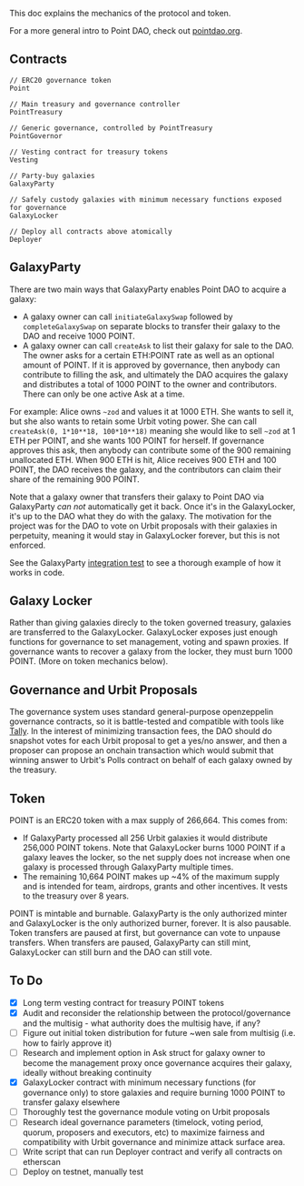 This doc explains the mechanics of the protocol and token. 

For a more general intro to Point DAO, check out [pointdao.org](https://pointdao.org).

## Contracts

```
// ERC20 governance token
Point

// Main treasury and governance controller
PointTreasury

// Generic governance, controlled by PointTreasury
PointGovernor

// Vesting contract for treasury tokens
Vesting

// Party-buy galaxies
GalaxyParty

// Safely custody galaxies with minimum necessary functions exposed for governance
GalaxyLocker

// Deploy all contracts above atomically
Deployer
```

## GalaxyParty

There are two main ways that GalaxyParty enables Point DAO to acquire a galaxy:
 - A galaxy owner can call `initiateGalaxySwap` followed by `completeGalaxySwap` on separate blocks to transfer their galaxy to the DAO and receive 1000 POINT.
 - A galaxy owner can call `createAsk` to list their galaxy for sale to the DAO. The owner asks for a certain ETH:POINT rate as well as an optional amount of POINT. If it is approved by governance, then anybody can contribute to filling the ask, and ultimately the DAO acquires the galaxy and distributes a total of 1000 POINT to the owner and contributors. There can only be one active Ask at a time.
 
For example: Alice owns `~zod` and values it at 1000 ETH. She wants to sell it, but she also wants to retain some Urbit voting power. She can call `createAsk(0, 1*10**18, 100*10**18)` meaning she would like to sell `~zod` at 1 ETH per POINT, and she wants 100 POINT for herself. If governance approves this ask, then anybody can contribute some of the 900 remaining unallocated ETH. When 900 ETH is hit, Alice receives 900 ETH and 100 POINT, the DAO receives the galaxy, and the contributors can claim their share of the remaining 900 POINT.

Note that a galaxy owner that transfers their galaxy to Point DAO via GalaxyParty *can not* automatically get it back. Once it's in the GalaxyLocker, it's up to the DAO what they do with the galaxy. The motivation for the project was for the DAO to vote on Urbit proposals with their galaxies in perpetuity, meaning it would stay in GalaxyLocker forever, but this is not enforced.

See the GalaxyParty [integration test](https://github.com/jgeary/point-dao-contracts/blob/master/contracts/test/GalaxyParty.integration.t.sol) to see a thorough example of how it works in code.

## Galaxy Locker

Rather than giving galaxies direcly to the token governed treasury, galaxies are transferred to the GalaxyLocker. GalaxyLocker exposes just enough functions for governance to set management, voting and spawn proxies. If governance wants to recover a galaxy from the locker, they must burn 1000 POINT. (More on token mechanics below).

## Governance and Urbit Proposals
The governance system uses standard general-purpose openzeppelin governance contracts, so it is battle-tested and compatible with tools like [Tally](https://www.withtally.com/). In the interest of minimizing transaction fees, the DAO should do snapshot votes for each Urbit proposal to get a yes/no answer, and then a proposer can propose an onchain transaction which would submit that winning answer to Urbit's Polls contract on behalf of each galaxy owned by the treasury.

## Token
POINT is an ERC20 token with a max supply of 266,664. This comes from:

- If GalaxyParty processed all 256 Urbit galaxies it would distribute 256,000 POINT tokens. Note that GalaxyLocker burns 1000 POINT if a galaxy leaves the locker, so the net supply does not increase when one galaxy is processed through GalaxyParty multiple times.
- The remaining 10,664 POINT makes up ~4% of the maximum supply and is intended for team, airdrops, grants and other incentives. It vests to the treasury over 8 years.

POINT is mintable and burnable. GalaxyParty is the only authorized minter and GalaxyLocker is the only authorized burner, forever. It is also pausable. Token transfers are paused at first, but governance can vote to unpause transfers. When transfers are paused, GalaxyParty can still mint, GalaxyLocker can still burn and the DAO can still vote. 

## To Do
- [x] Long term vesting contract for treasury POINT tokens
- [x] Audit and reconsider the relationship between the protocol/governance and the multisig - what authority does the multisig have, if any? 
- [ ] Figure out initial token distribution for future ~wen sale from multisig (i.e. how to fairly approve it)
- [ ] Research and implement option in Ask struct for galaxy owner to become the management proxy once governance acquires their galaxy, ideally without breaking continuity
- [x] GalaxyLocker contract with minimum necessary functions (for governance only) to store galaxies and require burning 1000 POINT to transfer galaxy elsewhere
- [ ] Thoroughly test the governance module voting on Urbit proposals
- [ ] Research ideal governance parameters (timelock, voting period, quorum, proposers and executors, etc) to maximize fairness and compatibility with Urbit governance and minimize attack surface area.
- [ ] Write script that can run Deployer contract and verify all contracts on etherscan
- [ ] Deploy on testnet, manually test
